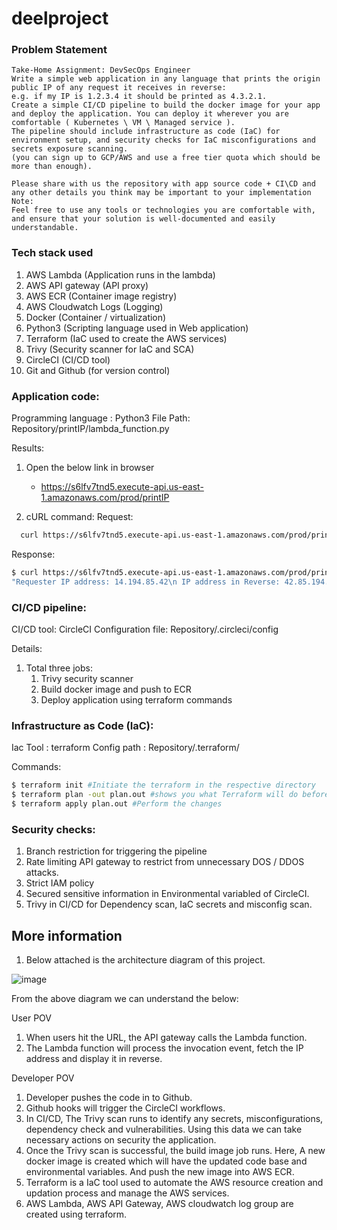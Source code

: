 # deelproject

### Problem Statement
```
Take-Home Assignment: DevSecOps Engineer
Write a simple web application in any language that prints the origin public IP of any request it receives in reverse:
e.g. if my IP is 1.2.3.4 it should be printed as 4.3.2.1.
Create a simple CI/CD pipeline to build the docker image for your app and deploy the application. You can deploy it wherever you are comfortable ( Kubernetes \ VM \ Managed service ).
The pipeline should include infrastructure as code (IaC) for environment setup, and security checks for IaC misconfigurations and secrets exposure scanning.
(you can sign up to GCP/AWS and use a free tier quota which should be more than enough).
  
Please share with us the repository with app source code + CI\CD and any other details you think may be important to your implementation
Note:
Feel free to use any tools or technologies you are comfortable with, and ensure that your solution is well-documented and easily understandable.
```

### Tech stack used
1. AWS Lambda (Application runs in the lambda)
2. AWS API gateway (API proxy)
3. AWS ECR (Container image registry)
4. AWS Cloudwatch Logs (Logging)
5. Docker (Container / virtualization)
6. Python3 (Scripting language used in Web application)
7. Terraform (IaC used to create the AWS services)
8. Trivy (Security scanner for IaC and SCA)
9. CircleCI (CI/CD tool)
10. Git and Github (for version control)


### Application code: 

Programming language : Python3
File Path: Repository/printIP/lambda_function.py

Results:
1. Open the below link in browser
     - https://s6lfv7tnd5.execute-api.us-east-1.amazonaws.com/prod/printIP
       
2. cURL command:
Request:
  ```sh
    curl https://s6lfv7tnd5.execute-api.us-east-1.amazonaws.com/prod/printIP
  ```
Response:
  ```sh
  $ curl https://s6lfv7tnd5.execute-api.us-east-1.amazonaws.com/prod/printIP
  "Requester IP address: 14.194.85.42\n IP address in Reverse: 42.85.194.14"
  ```

### CI/CD pipeline: 

CI/CD tool: CircleCI
Configuration file: Repository/.circleci/config

Details:

1. Total three jobs:
    1. Trivy security scanner
    2. Build docker image and push to ECR
    3. Deploy application using terraform commands



### Infrastructure as Code (IaC): 
Iac Tool : terraform
Config path : Repository/.terraform/

Commands:
```sh
$ terraform init #Initiate the terraform in the respective directory
$ terraform plan -out plan.out #shows you what Terraform will do before it actually does it.
$ terraform apply plan.out #Perform the changes

```

### Security checks: 

1. Branch restriction for triggering the pipeline
2. Rate limiting API gateway to restrict from unnecessary DOS / DDOS attacks.
3. Strict IAM policy
4. Secured sensitive information in Environmental variabled of CircleCI. 
5. Trivy in CI/CD for Dependency scan, IaC secrets and misconfig scan.



## More information

1. Below attached is the architecture diagram of this project. 

![image](https://github.com/kishorebolt03/deelproject/assets/45748742/8f78f6c3-6a2c-413f-b5e2-df63b8e57cf6)

From the above diagram we can understand the below:

User POV
  1. When users hit the URL, the API gateway calls the Lambda function.
  2. The Lambda function will process the invocation event, fetch the IP address and display it in reverse.

Developer POV
  1. Developer pushes the code in to Github.
  2. Github hooks will trigger the CircleCI workflows.
  3. In CI/CD, The Trivy scan runs to identify any secrets, misconfigurations, dependency check and vulnerabilities. Using this data we can take necessary actions on security the application.
  4. Once the Trivy scan is successful, the build image job runs. Here, A new docker image is created which will have the updated code base and environmental variables. And push the new image into AWS ECR. 
  5. Terraform is a IaC tool used to automate the AWS resource creation and updation process and manage the AWS services.
  6. AWS Lambda, AWS API Gateway, AWS cloudwatch log group are created using terraform.


